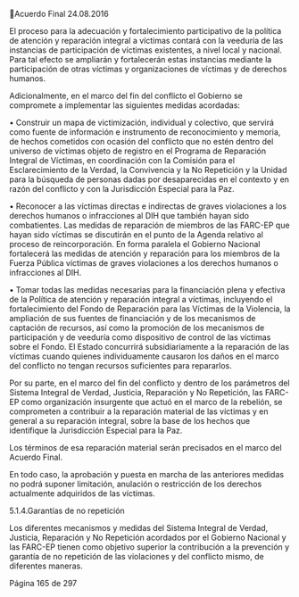 Acuerdo Final 
24.08.2016 
 
El proceso para la adecuación y fortalecimiento participativo de la política de atención y reparación 
integral a víctimas contará con la veeduría de las instancias de participación de víctimas existentes, a 
nivel  local  y  nacional.  Para  tal  efecto  se  ampliarán  y  fortalecerán  estas  instancias  mediante  la 
participación de otras víctimas y organizaciones de víctimas y de derechos humanos. 
 
Adicionalmente,  en  el  marco  del  fin  del  conflicto  el  Gobierno  se  compromete  a  implementar  las 
siguientes medidas acordadas: 
 
• Construir  un  mapa  de  victimización,  individual  y  colectivo,  que  servirá  como  fuente  de 
información e instrumento de reconocimiento y memoria, de hechos cometidos con ocasión del 
conflicto  que  no  estén  dentro  del  universo  de  víctimas  objeto  de  registro  en  el  Programa  de 
Reparación Integral de Víctimas, en coordinación con la Comisión para el Esclarecimiento de la 
Verdad, la Convivencia y la No Repetición y la Unidad para la búsqueda de personas dadas por 
desaparecidas en el contexto y en razón del conflicto y con la Jurisdicción Especial para la Paz.  
 
• Reconocer  a  las  víctimas  directas  e  indirectas  de  graves  violaciones  a  los  derechos  humanos  o 
infracciones  al  DIH  que  también  hayan  sido  combatientes.  Las  medidas  de  reparación  de 
miembros de las FARC-EP que hayan sido víctimas se discutirán en el punto de la Agenda relativo 
al proceso de reincorporación. En forma paralela el Gobierno Nacional fortalecerá las medidas de 
atención y reparación para los miembros de la Fuerza Pública víctimas de graves violaciones a los 
derechos humanos o infracciones al DIH.  
 
• Tomar todas las medidas necesarias para la financiación plena y efectiva de la Política de atención 
y reparación integral a víctimas, incluyendo el fortalecimiento del Fondo de Reparación para las 
Víctimas  de  la  Violencia,  la  ampliación  de  sus  fuentes  de  financiación  y  de  los  mecanismos  de 
captación de recursos, así como la promoción de los mecanismos de participación y de veeduría 
como dispositivo de control de las víctimas sobre el Fondo. El Estado concurrirá subsidiariamente 
a la reparación de las víctimas cuando quienes individuamente causaron los daños en el marco 
del conflicto no tengan recursos suficientes para repararlos.  
 
Por su parte, en el marco del fin del conflicto y dentro de los parámetros del Sistema Integral de Verdad, 
Justicia, Reparación y No Repetición, las FARC-EP como organización insurgente que actuó en el marco de 
la  rebelión,  se  comprometen  a  contribuir  a  la  reparación  material  de  las  víctimas  y  en  general  a  su 
reparación integral, sobre la base de los hechos que identifique la Jurisdicción Especial para la Paz. 
 
Los términos de esa reparación material serán precisados en el marco del Acuerdo Final. 
 
En todo caso, la aprobación y puesta en marcha de las anteriores medidas no podrá suponer limitación, 
anulación o restricción de los derechos actualmente adquiridos de las víctimas.  
 
5.1.4.Garantías de no repetición 
 
Los diferentes mecanismos y medidas del Sistema Integral de Verdad, Justicia, Reparación y No Repetición 
acordados  por  el  Gobierno  Nacional  y  las  FARC-EP  tienen  como  objetivo  superior  la  contribución  a  la 
prevención y garantía de no repetición de las violaciones y del conflicto mismo, de diferentes maneras. 
 
Página 165 de 297 
 

